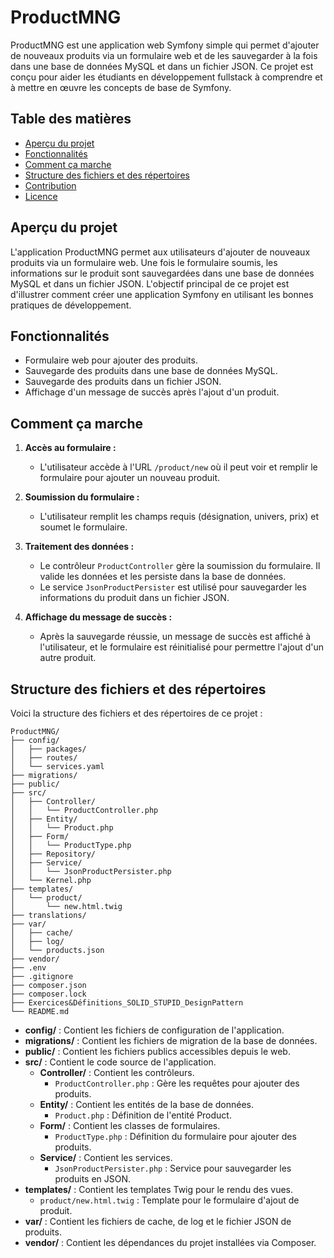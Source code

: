 # ProductMNG

ProductMNG est une application web Symfony simple qui permet d'ajouter de nouveaux produits via un formulaire web et de les sauvegarder à la fois dans une base de données MySQL et dans un fichier JSON. Ce projet est conçu pour aider les étudiants en développement fullstack à comprendre et à mettre en œuvre les concepts de base de Symfony.

## Table des matières

- [Aperçu du projet](#aperçu-du-projet)
- [Fonctionnalités](#fonctionnalités)
- [Comment ça marche](#comment-ça-marche)
- [Structure des fichiers et des répertoires](#structure-des-fichiers-et-des-répertoires)
- [Contribution](#contribution)
- [Licence](#licence)

## Aperçu du projet

L'application ProductMNG permet aux utilisateurs d'ajouter de nouveaux produits via un formulaire web. Une fois le formulaire soumis, les informations sur le produit sont sauvegardées dans une base de données MySQL et dans un fichier JSON. L'objectif principal de ce projet est d'illustrer comment créer une application Symfony en utilisant les bonnes pratiques de développement.

## Fonctionnalités

- Formulaire web pour ajouter des produits.
- Sauvegarde des produits dans une base de données MySQL.
- Sauvegarde des produits dans un fichier JSON.
- Affichage d'un message de succès après l'ajout d'un produit.

## Comment ça marche

1. **Accès au formulaire :**
   - L'utilisateur accède à l'URL `/product/new` où il peut voir et remplir le formulaire pour ajouter un nouveau produit.

2. **Soumission du formulaire :**
   - L'utilisateur remplit les champs requis (désignation, univers, prix) et soumet le formulaire.

3. **Traitement des données :**
   - Le contrôleur `ProductController` gère la soumission du formulaire. Il valide les données et les persiste dans la base de données.
   - Le service `JsonProductPersister` est utilisé pour sauvegarder les informations du produit dans un fichier JSON.

4. **Affichage du message de succès :**
   - Après la sauvegarde réussie, un message de succès est affiché à l'utilisateur, et le formulaire est réinitialisé pour permettre l'ajout d'un autre produit.

## Structure des fichiers et des répertoires

Voici la structure des fichiers et des répertoires de ce projet :

```
ProductMNG/
├── config/
│   ├── packages/
│   ├── routes/
│   └── services.yaml
├── migrations/
├── public/
├── src/
│   ├── Controller/
│   │   └── ProductController.php
│   ├── Entity/
│   │   └── Product.php
│   ├── Form/
│   │   └── ProductType.php
│   ├── Repository/
│   ├── Service/
│   │   └── JsonProductPersister.php
│   └── Kernel.php
├── templates/
│   └── product/
│       └── new.html.twig
├── translations/
├── var/
│   ├── cache/
│   ├── log/
│   └── products.json
├── vendor/
├── .env
├── .gitignore
├── composer.json
├── composer.lock
├── Exercices&Définitions_SOLID_STUPID_DesignPattern
└── README.md
```

- **config/** : Contient les fichiers de configuration de l'application.
- **migrations/** : Contient les fichiers de migration de la base de données.
- **public/** : Contient les fichiers publics accessibles depuis le web.
- **src/** : Contient le code source de l'application.
  - **Controller/** : Contient les contrôleurs.
    - `ProductController.php` : Gère les requêtes pour ajouter des produits.
  - **Entity/** : Contient les entités de la base de données.
    - `Product.php` : Définition de l'entité Product.
  - **Form/** : Contient les classes de formulaires.
    - `ProductType.php` : Définition du formulaire pour ajouter des produits.
  - **Service/** : Contient les services.
    - `JsonProductPersister.php` : Service pour sauvegarder les produits en JSON.
- **templates/** : Contient les templates Twig pour le rendu des vues.
  - `product/new.html.twig` : Template pour le formulaire d'ajout de produit.
- **var/** : Contient les fichiers de cache, de log et le fichier JSON de produits.
- **vendor/** : Contient les dépendances du projet installées via Composer.


